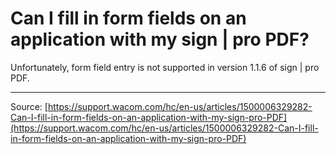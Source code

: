 # Can I fill in form fields on an application with my sign | pro PDF?

Unfortunately, form field entry is not supported in version 1.1.6 of sign | pro PDF.

---
Source: [https://support.wacom.com/hc/en-us/articles/1500006329282-Can-I-fill-in-form-fields-on-an-application-with-my-sign-pro-PDF](https://support.wacom.com/hc/en-us/articles/1500006329282-Can-I-fill-in-form-fields-on-an-application-with-my-sign-pro-PDF)
